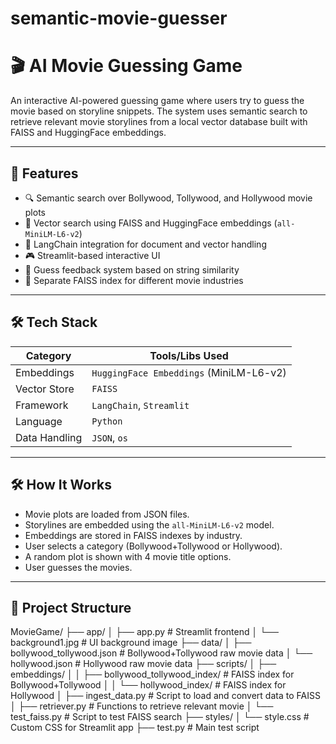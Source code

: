 # semantic-movie-guesser

# 🎬 AI Movie Guessing Game

An interactive AI-powered guessing game where users try to guess the movie based on storyline snippets. The system uses semantic search to retrieve relevant movie storylines from a local vector database built with FAISS and HuggingFace embeddings.

---

## 🚀 Features

- 🔍 Semantic search over Bollywood, Tollywood, and Hollywood movie plots
- 🤖 Vector search using FAISS and HuggingFace embeddings (`all-MiniLM-L6-v2`)
- 🧠 LangChain integration for document and vector handling
- 🎮 Streamlit-based interactive UI
- 🎯 Guess feedback system based on string similarity
- 🧵 Separate FAISS index for different movie industries

---

## 🛠️ Tech Stack

| Category       | Tools/Libs Used                                 |
|----------------|-------------------------------------------------|
| Embeddings     | `HuggingFace Embeddings` (MiniLM-L6-v2)         |
| Vector Store   | `FAISS`                                         |
| Framework      | `LangChain`, `Streamlit`                        |
| Language       | `Python`                                        |
| Data Handling  | `JSON`, `os`               |

---

## 🛠️ How It Works

- Movie plots are loaded from JSON files.
- Storylines are embedded using the `all-MiniLM-L6-v2` model.
- Embeddings are stored in FAISS indexes by industry.
- User selects a category (Bollywood+Tollywood or Hollywood).
- A random plot is shown with 4 movie title options.
- User guesses the movies.

---

## 📁 Project Structure

MovieGame/
├── app/
│ ├── app.py # Streamlit frontend
│ └── background1.jpg # UI background image
├── data/
│ ├── bollywood_tollywood.json # Bollywood+Tollywood raw movie data
│ └── hollywood.json # Hollywood raw movie data
├── scripts/
│ ├── embeddings/
│ │ ├── bollywood_tollywood_index/ # FAISS index for Bollywood+Tollywood
│ │ └── hollywood_index/ # FAISS index for Hollywood
│ ├── ingest_data.py # Script to load and convert data to FAISS
│ ├── retriever.py # Functions to retrieve relevant movie
│ └── test_faiss.py # Script to test FAISS search
├── styles/
│ └── style.css # Custom CSS for Streamlit app
├── test.py # Main test script







